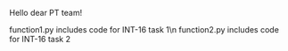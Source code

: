 Hello dear PT team!

function1.py includes code for INT-16 task 1\n
function2.py includes code for INT-16 task 2
